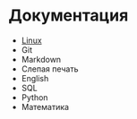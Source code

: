 # Документация

- [Linux](linux.md)
- Git 
- Markdown
- Слепая печать 
- English
- SQL
- Python
- Математика
